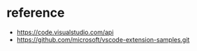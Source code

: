 # reference

* https://code.visualstudio.com/api
* https://github.com/microsoft/vscode-extension-samples.git